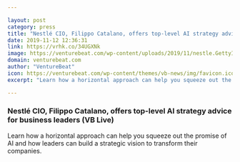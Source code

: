 ```yaml
---

layout: post
category: press
title: "Nestlé CIO, Filippo Catalano, offers top-level AI strategy advice for business leaders (VB Live)"
date: 2019-11-12 12:36:31
link: https://vrhk.co/34UGXNk
image: https://venturebeat.com/wp-content/uploads/2019/11/nestle.GettyImages-1005565156.jpg?w=1200&strip=all
domain: venturebeat.com
author: "VentureBeat"
icon: https://venturebeat.com/wp-content/themes/vb-news/img/favicon.ico
excerpt: "Learn how a horizontal approach can help you squeeze out the promise of AI and how leaders can build a strategic vision to transform their companies."

---
```


### Nestlé CIO, Filippo Catalano, offers top-level AI strategy advice for business leaders (VB Live)

Learn how a horizontal approach can help you squeeze out the promise of AI and how leaders can build a strategic vision to transform their companies.